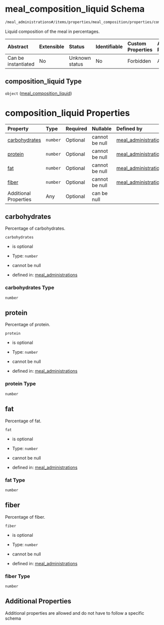 # meal\_composition\_liquid Schema

```txt
/meal_administrations#/items/properties/meal_composition/properties/composition_liquid
```

Liquid composition of the meal in percentages.

| Abstract            | Extensible | Status         | Identifiable | Custom Properties | Additional Properties | Access Restrictions | Defined In                                                                                               |
| :------------------ | :--------- | :------------- | :----------- | :---------------- | :-------------------- | :------------------ | :------------------------------------------------------------------------------------------------------- |
| Can be instantiated | No         | Unknown status | No           | Forbidden         | Allowed               | none                | [meal\_administrations.schema.json\*](../../out/meal_administrations.schema.json "open original schema") |

## composition\_liquid Type

`object` ([meal\_composition\_liquid](meal_administrations-meal_administration-properties-meal_composition-properties-meal_composition_liquid.md))

# composition\_liquid Properties

| Property                        | Type     | Required | Nullable       | Defined by                                                                                                                                                                                                                                                                     |
| :------------------------------ | :------- | :------- | :------------- | :----------------------------------------------------------------------------------------------------------------------------------------------------------------------------------------------------------------------------------------------------------------------------- |
| [carbohydrates](#carbohydrates) | `number` | Optional | cannot be null | [meal\_administrations](meal_administrations-meal_administration-properties-meal_composition-properties-meal_composition_liquid-properties-carbohydrates.md "/meal_administrations#/items/properties/meal_composition/properties/composition_liquid/properties/carbohydrates") |
| [protein](#protein)             | `number` | Optional | cannot be null | [meal\_administrations](meal_administrations-meal_administration-properties-meal_composition-properties-meal_composition_liquid-properties-protein.md "/meal_administrations#/items/properties/meal_composition/properties/composition_liquid/properties/protein")             |
| [fat](#fat)                     | `number` | Optional | cannot be null | [meal\_administrations](meal_administrations-meal_administration-properties-meal_composition-properties-meal_composition_liquid-properties-fat.md "/meal_administrations#/items/properties/meal_composition/properties/composition_liquid/properties/fat")                     |
| [fiber](#fiber)                 | `number` | Optional | cannot be null | [meal\_administrations](meal_administrations-meal_administration-properties-meal_composition-properties-meal_composition_liquid-properties-fiber.md "/meal_administrations#/items/properties/meal_composition/properties/composition_liquid/properties/fiber")                 |
| Additional Properties           | Any      | Optional | can be null    |                                                                                                                                                                                                                                                                                |

## carbohydrates

Percentage of carbohydrates.

`carbohydrates`

*   is optional

*   Type: `number`

*   cannot be null

*   defined in: [meal\_administrations](meal_administrations-meal_administration-properties-meal_composition-properties-meal_composition_liquid-properties-carbohydrates.md "/meal_administrations#/items/properties/meal_composition/properties/composition_liquid/properties/carbohydrates")

### carbohydrates Type

`number`

## protein

Percentage of protein.

`protein`

*   is optional

*   Type: `number`

*   cannot be null

*   defined in: [meal\_administrations](meal_administrations-meal_administration-properties-meal_composition-properties-meal_composition_liquid-properties-protein.md "/meal_administrations#/items/properties/meal_composition/properties/composition_liquid/properties/protein")

### protein Type

`number`

## fat

Percentage of fat.

`fat`

*   is optional

*   Type: `number`

*   cannot be null

*   defined in: [meal\_administrations](meal_administrations-meal_administration-properties-meal_composition-properties-meal_composition_liquid-properties-fat.md "/meal_administrations#/items/properties/meal_composition/properties/composition_liquid/properties/fat")

### fat Type

`number`

## fiber

Percentage of fiber.

`fiber`

*   is optional

*   Type: `number`

*   cannot be null

*   defined in: [meal\_administrations](meal_administrations-meal_administration-properties-meal_composition-properties-meal_composition_liquid-properties-fiber.md "/meal_administrations#/items/properties/meal_composition/properties/composition_liquid/properties/fiber")

### fiber Type

`number`

## Additional Properties

Additional properties are allowed and do not have to follow a specific schema
